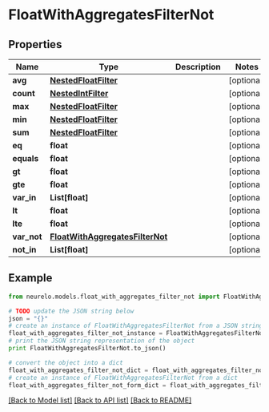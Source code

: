 # FloatWithAggregatesFilterNot


## Properties
Name | Type | Description | Notes
------------ | ------------- | ------------- | -------------
**avg** | [**NestedFloatFilter**](NestedFloatFilter.md) |  | [optional] 
**count** | [**NestedIntFilter**](NestedIntFilter.md) |  | [optional] 
**max** | [**NestedFloatFilter**](NestedFloatFilter.md) |  | [optional] 
**min** | [**NestedFloatFilter**](NestedFloatFilter.md) |  | [optional] 
**sum** | [**NestedFloatFilter**](NestedFloatFilter.md) |  | [optional] 
**eq** | **float** |  | [optional] 
**equals** | **float** |  | [optional] 
**gt** | **float** |  | [optional] 
**gte** | **float** |  | [optional] 
**var_in** | **List[float]** |  | [optional] 
**lt** | **float** |  | [optional] 
**lte** | **float** |  | [optional] 
**var_not** | [**FloatWithAggregatesFilterNot**](FloatWithAggregatesFilterNot.md) |  | [optional] 
**not_in** | **List[float]** |  | [optional] 

## Example

```python
from neurelo.models.float_with_aggregates_filter_not import FloatWithAggregatesFilterNot

# TODO update the JSON string below
json = "{}"
# create an instance of FloatWithAggregatesFilterNot from a JSON string
float_with_aggregates_filter_not_instance = FloatWithAggregatesFilterNot.from_json(json)
# print the JSON string representation of the object
print FloatWithAggregatesFilterNot.to_json()

# convert the object into a dict
float_with_aggregates_filter_not_dict = float_with_aggregates_filter_not_instance.to_dict()
# create an instance of FloatWithAggregatesFilterNot from a dict
float_with_aggregates_filter_not_form_dict = float_with_aggregates_filter_not.from_dict(float_with_aggregates_filter_not_dict)
```
[[Back to Model list]](../README.md#documentation-for-models) [[Back to API list]](../README.md#documentation-for-api-endpoints) [[Back to README]](../README.md)


